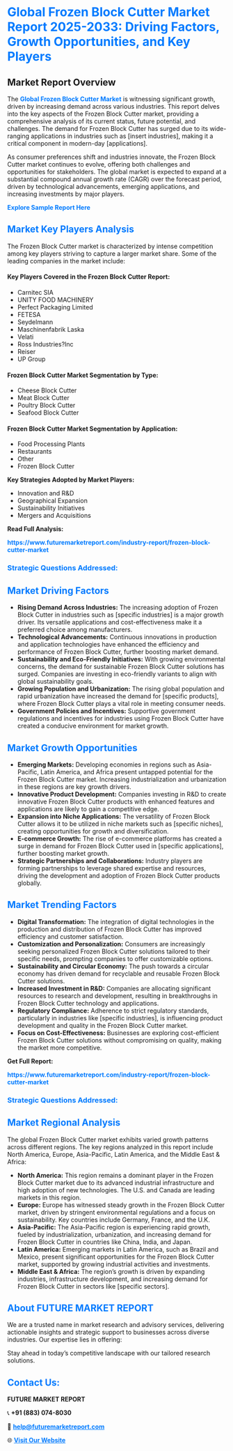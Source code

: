 <h1 style="color: #007BFF;">Global Frozen Block Cutter Market Report 2025-2033: Driving Factors, Growth Opportunities, and Key Players</h1>

<section id="overview">
<h2>Market Report Overview</h2>
<p>The <a href="https://www.futuremarketreport.com/industry-report/frozen-block-cutter-market" style="color: #007BFF; text-decoration: none;"><strong>Global Frozen Block Cutter Market</strong></a> is witnessing significant growth, driven by increasing demand across various industries. This report delves into the key aspects of the Frozen Block Cutter market, providing a comprehensive analysis of its current status, future potential, and challenges. The demand for Frozen Block Cutter has surged due to its wide-ranging applications in industries such as [insert industries], making it a critical component in modern-day [applications].</p>
<p>As consumer preferences shift and industries innovate, the Frozen Block Cutter market continues to evolve, offering both challenges and opportunities for stakeholders. The global market is expected to expand at a substantial compound annual growth rate (CAGR) over the forecast period, driven by technological advancements, emerging applications, and increasing investments by major players.</p>
</section>

<section id="overview">
<p><a href="https://www.futuremarketreport.com/request-sample/reportId=128697" style="color: #007BFF; text-decoration: none;"><strong>Explore Sample Report Here</strong></a></p>
</section>

<section id="key-players">
<h2 style="color: #007BFF;">Market Key Players Analysis</h2>
<p>The Frozen Block Cutter market is characterized by intense competition among key players striving to capture a larger market share. Some of the leading companies in the market include:</p>
<h4>Key Players Covered in the Frozen Block Cutter Report:</h4>
<ul><li>Carnitec SIA</li><li>UNITY FOOD MACHINERY</li><li>Perfect Packaging Limited</li><li>FETESA</li><li>Seydelmann</li><li>Maschinenfabrik Laska</li><li>Velati</li><li>Ross Industries?Inc</li><li>Reiser</li><li>UP Group</li></ul>
<h4>Frozen Block Cutter Market Segmentation by Type:</h4>
<ul><li>Cheese Block Cutter</li><li>Meat Block Cutter</li><li>Poultry Block Cutter</li><li>Seafood Block Cutter</li></ul>

<h4>Frozen Block Cutter Market Segmentation by Application:</h4>
<ul><li>Food Processing Plants</li><li>Restaurants</li><li>Other</li><li>Frozen Block Cutter</li></ul>
<p><strong>Key Strategies Adopted by Market Players:</strong></p>
<ul>
<li>Innovation and R&D</li>
<li>Geographical Expansion</li>
<li>Sustainability Initiatives</li>
<li>Mergers and Acquisitions</li>
</ul>
</section>

<section>
<p><strong>Read Full Analysis: </strong></p><a href="https://www.futuremarketreport.com/industry-report/frozen-block-cutter-market" style="color: #007BFF; text-decoration: none;"><strong>https://www.futuremarketreport.com/industry-report/frozen-block-cutter-market</strong></a>
<h3 style="color: #007BFF;">Strategic Questions Addressed:</h3>
</section>

<section id="driving-factors">
<h2 style="color: #007BFF;">Market Driving Factors</h2>
<ul>
<li><strong>Rising Demand Across Industries:</strong> The increasing adoption of Frozen Block Cutter in industries such as [specific industries] is a major growth driver. Its versatile applications and cost-effectiveness make it a preferred choice among manufacturers.</li>
<li><strong>Technological Advancements:</strong> Continuous innovations in production and application technologies have enhanced the efficiency and performance of Frozen Block Cutter, further boosting market demand.</li>
<li><strong>Sustainability and Eco-Friendly Initiatives:</strong> With growing environmental concerns, the demand for sustainable Frozen Block Cutter solutions has surged. Companies are investing in eco-friendly variants to align with global sustainability goals.</li>
<li><strong>Growing Population and Urbanization:</strong> The rising global population and rapid urbanization have increased the demand for [specific products], where Frozen Block Cutter plays a vital role in meeting consumer needs.</li>
<li><strong>Government Policies and Incentives:</strong> Supportive government regulations and incentives for industries using Frozen Block Cutter have created a conducive environment for market growth.</li>
</ul>
</section>

<section id="growth-opportunities">
<h2 style="color: #007BFF;">Market Growth Opportunities</h2>
<ul>
<li><strong>Emerging Markets:</strong> Developing economies in regions such as Asia-Pacific, Latin America, and Africa present untapped potential for the Frozen Block Cutter market. Increasing industrialization and urbanization in these regions are key growth drivers.</li>
<li><strong>Innovative Product Development:</strong> Companies investing in R&D to create innovative Frozen Block Cutter products with enhanced features and applications are likely to gain a competitive edge.</li>
<li><strong>Expansion into Niche Applications:</strong> The versatility of Frozen Block Cutter allows it to be utilized in niche markets such as [specific niches], creating opportunities for growth and diversification.</li>
<li><strong>E-commerce Growth:</strong> The rise of e-commerce platforms has created a surge in demand for Frozen Block Cutter used in [specific applications], further boosting market growth.</li>
<li><strong>Strategic Partnerships and Collaborations:</strong> Industry players are forming partnerships to leverage shared expertise and resources, driving the development and adoption of Frozen Block Cutter products globally.</li>
</ul>
</section>

<section id="trending-factors">
<h2 style="color: #007BFF;">Market Trending Factors</h2>
<ul>
<li><strong>Digital Transformation:</strong> The integration of digital technologies in the production and distribution of Frozen Block Cutter has improved efficiency and customer satisfaction.</li>
<li><strong>Customization and Personalization:</strong> Consumers are increasingly seeking personalized Frozen Block Cutter solutions tailored to their specific needs, prompting companies to offer customizable options.</li>
<li><strong>Sustainability and Circular Economy:</strong> The push towards a circular economy has driven demand for recyclable and reusable Frozen Block Cutter solutions.</li>
<li><strong>Increased Investment in R&D:</strong> Companies are allocating significant resources to research and development, resulting in breakthroughs in Frozen Block Cutter technology and applications.</li>
<li><strong>Regulatory Compliance:</strong> Adherence to strict regulatory standards, particularly in industries like [specific industries], is influencing product development and quality in the Frozen Block Cutter market.</li>
<li><strong>Focus on Cost-Effectiveness:</strong> Businesses are exploring cost-efficient Frozen Block Cutter solutions without compromising on quality, making the market more competitive.</li>
</ul>
</section>

<section>
<p><strong>Get Full Report: </strong></p><a href="https://www.futuremarketreport.com/industry-report/frozen-block-cutter-market" style="color: #007BFF; text-decoration: none;"><strong>https://www.futuremarketreport.com/industry-report/frozen-block-cutter-market</strong></a>
<h3 style="color: #007BFF;">Strategic Questions Addressed:</h3>
</section>


<section id="regional-analysis">
<h2 style="color: #007BFF;">Market Regional Analysis</h2>
<p>The global Frozen Block Cutter market exhibits varied growth patterns across different regions. The key regions analyzed in this report include North America, Europe, Asia-Pacific, Latin America, and the Middle East & Africa:</p>
<ul>
<li><strong>North America:</strong> This region remains a dominant player in the Frozen Block Cutter market due to its advanced industrial infrastructure and high adoption of new technologies. The U.S. and Canada are leading markets in this region.</li>
<li><strong>Europe:</strong> Europe has witnessed steady growth in the Frozen Block Cutter market, driven by stringent environmental regulations and a focus on sustainability. Key countries include Germany, France, and the U.K.</li>
<li><strong>Asia-Pacific:</strong> The Asia-Pacific region is experiencing rapid growth, fueled by industrialization, urbanization, and increasing demand for Frozen Block Cutter in countries like China, India, and Japan.</li>
<li><strong>Latin America:</strong> Emerging markets in Latin America, such as Brazil and Mexico, present significant opportunities for the Frozen Block Cutter market, supported by growing industrial activities and investments.</li>
<li><strong>Middle East & Africa:</strong> The region’s growth is driven by expanding industries, infrastructure development, and increasing demand for Frozen Block Cutter in sectors like [specific sectors].</li>
</ul>
</section>

<footer>
<h2 style="color: #007BFF;">About FUTURE MARKET REPORT</h2>
<p>We are a trusted name in market research and advisory services, delivering actionable insights and strategic support to businesses across diverse industries. Our expertise lies in offering:</p>

<p>Stay ahead in today’s competitive landscape with our tailored research solutions.</p>

<h2 style="color: #007BFF;">Contact Us:</h2>
<p><strong>FUTURE MARKET REPORT</strong></p>
<p>📞 <strong>+91 (883) 074-8030</strong></p>
<p>📧 <strong><a href="mailto:help@futuremarketreport.com" style="color: #007BFF;">help@futuremarketreport.com</a></strong></p>
<p>🌐 <strong><a href="https://www.futuremarketreport.com/" style="color: #007BFF;">Visit Our Website</a></strong></p>
</footer>